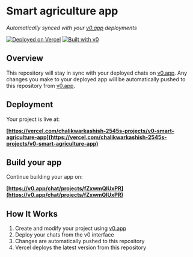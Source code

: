 # Smart agriculture app

*Automatically synced with your [v0.app](https://v0.app) deployments*

[![Deployed on Vercel](https://img.shields.io/badge/Deployed%20on-Vercel-black?style=for-the-badge&logo=vercel)](https://vercel.com/chalikwarkashish-2545s-projects/v0-smart-agriculture-app)
[![Built with v0](https://img.shields.io/badge/Built%20with-v0.app-black?style=for-the-badge)](https://v0.app/chat/projects/fZxwmQlUxPR)

## Overview

This repository will stay in sync with your deployed chats on [v0.app](https://v0.app).
Any changes you make to your deployed app will be automatically pushed to this repository from [v0.app](https://v0.app).

## Deployment

Your project is live at:

**[https://vercel.com/chalikwarkashish-2545s-projects/v0-smart-agriculture-app](https://vercel.com/chalikwarkashish-2545s-projects/v0-smart-agriculture-app)**

## Build your app

Continue building your app on:

**[https://v0.app/chat/projects/fZxwmQlUxPR](https://v0.app/chat/projects/fZxwmQlUxPR)**

## How It Works

1. Create and modify your project using [v0.app](https://v0.app)
2. Deploy your chats from the v0 interface
3. Changes are automatically pushed to this repository
4. Vercel deploys the latest version from this repository
